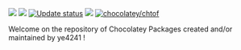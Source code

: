 [![](https://ci.appveyor.com/api/projects/status/github/ye4241/chocolatey-packages?svg=true)](https://ci.appveyor.com/project/ye4241/chocolatey-packages)
[![](http://transparent-favicon.info/favicon.ico)](#)
[![Update status](https://img.shields.io/badge/Update-Status-blue.svg)](https://gist.github.com/ye4241/efab467283c72d4d480ebab4829cc1f8)
[![](http://transparent-favicon.info/favicon.ico)](#)
[![chocolatey/chtof](https://img.shields.io/badge/Chocolatey-ye4241-yellowgreen.svg)](https://chocolatey.org/profiles/ye4241)

Welcome on the repository of Chocolatey Packages created and/or maintained by ye4241 !
